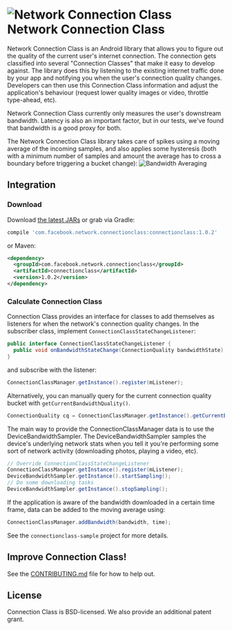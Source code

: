 # ![Network Connection Class](https://github.com/facebook/network-connection-class/raw/master/docs/images/logo_trans_square.png) Network Connection Class

Network Connection Class is an Android library that allows you to figure out
the quality of the current user's internet connection.  The connection gets
classified into several "Connection Classes" that make it easy to develop
against.  The library does this by listening to the existing internet traffic
done by your app and notifying you when the user's connection quality changes.
Developers can then use this Connection Class information and adjust the application's
behaviour (request lower quality images or video, throttle type-ahead, etc).

Network Connection Class currently only measures the user's downstream bandwidth.
Latency is also an important factor, but in our tests, we've found that bandwidth
is a good proxy for both.

The Network Connection Class library takes care of spikes using a moving average
of the incoming samples, and also applies some hysteresis (both with a minimum
number of samples and amount the average has to cross a boundary before triggering
a bucket change):
![Bandwidth Averaging](https://github.com/facebook/network-connection-class/raw/master/docs/images/bandwidth_averaging.png)

## Integration

### Download
Download [the latest JARs](https://github.com/facebook/network-connection-class/releases/latest) or grab via Gradle:
```groovy
compile 'com.facebook.network.connectionclass:connectionclass:1.0.2'
```
or Maven:
```xml
<dependency>
  <groupId>com.facebook.network.connectionclass</groupId>
  <artifactId>connectionclass</artifactId>
  <version>1.0.2</version>
</dependency>
```

### Calculate Connection Class
Connection Class provides an interface for classes to add themselves as
listeners for when the network's connection quality changes. In the subscriber
class, implement `ConnectionClassStateChangeListener`:

```java
public interface ConnectionClassStateChangeListener {
  public void onBandwidthStateChange(ConnectionQuality bandwidthState);
}
```

and subscribe with the listener:

```java
ConnectionClassManager.getInstance().register(mListener);
```

Alternatively, you can manually query for the current connection quality bucket with
`getCurrentBandwidthQuality()`.

```java
ConnectionQuality cq = ConnectionClassManager.getInstance().getCurrentBandwidthQuality();
```

The main way to provide the ConnectionClassManager data is to use the DeviceBandwidthSampler.
The DeviceBandwidthSampler samples the device's underlying network stats when you tell it
you're performing some sort of network activity (downloading photos, playing a video, etc).

```java
// Override ConnectionClassStateChangeListener
ConnectionClassManager.getInstance().register(mListener);
DeviceBandwidthSampler.getInstance().startSampling();
// Do some downloading tasks
DeviceBandwidthSampler.getInstance().stopSampling();
```

If the application is aware of the bandwidth downloaded in a certain time frame,
data can be added to the moving average using:

```java
ConnectionClassManager.addBandwidth(bandwidth, time);
```

See the `connectionclass-sample` project for more details.

## Improve Connection Class!
See the [CONTRIBUTING.md](https://github.com/facebook/network-connection-class/blob/master/CONTRIBUTING.md) file for how to help out.

## License
Connection Class is BSD-licensed. We also provide an additional patent grant.
